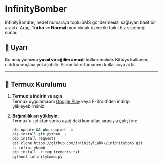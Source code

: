 # InfinityBomber

InfinityBomber, hedef numaraya toplu SMS göndermenizi sağlayan basit bir araçtır. Araç, **Turbo** ve **Normal** mod olmak üzere iki farklı hız seçeneği sunar.

## 🚨 Uyarı

Bu araç yalnızca **yasal ve eğitim amaçlı** kullanılmalıdır. Kötüye kullanım, ciddi sonuçlara yol açabilir. Sorumluluk tamamen kullanıcıya aittir.

---

## 📲 Termux Kurulumu

1. **Termux'u indirin ve açın.**  
   Termux uygulamasını [Google Play](https://play.google.com) veya F-Droid'den indirip yükleyebilirsiniz.

2. **Bağımlılıkları yükleyin.**  
   Termux'u açtıktan sonra aşağıdaki komutları sırasıyla çalıştırın:  
   ```bash
   pkg update && pkg upgrade -y
   pkg install git python -y
   pip install requests
   git clone https://github.com/infinitylinkkk/infinitybomb.git
   cd infinitybomb
   pip install -r requirements.txt
   python3 infinitybomb.py

